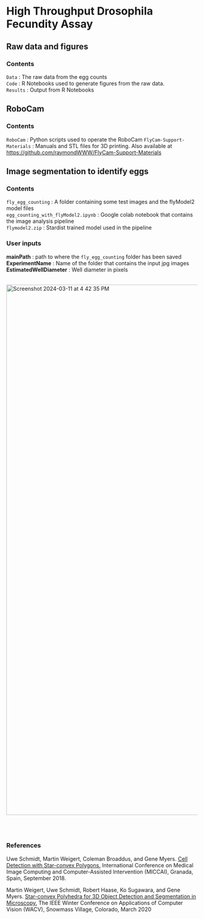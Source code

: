 # High Throughput Drosophila Fecundity Assay

## Raw data and figures
### Contents
`Data` : The raw data from the egg counts <br>
`Code` : R Notebooks used to generate figures from the raw data. <br>
`Results` : Output from R Notebooks <br>

## RoboCam
### Contents
`RoboCam` : Python scripts used to operate the RoboCam
`FlyCam-Support-Materials` : Manuals and STL files for 3D printing. Also available at https://github.com/raymondWWW/FlyCam-Support-Materials

## Image segmentation to identify eggs
### Contents
`fly_egg_counting` : A folder containing some test images and the flyModel2 model files <br>
`egg_counting_with_flyModel2.ipynb` : Google colab notebook that contains the image analysis pipeline <br>
`flymodel2.zip` : Stardist trained model used in the pipeline

### User inputs

**mainPath** : path to where the `fly_egg_counting` folder has been saved <br>
**ExperimentName** : Name of the folder that contains the input jpg images <br>
**EstimatedWellDiameter** : Well diameter in pixels <br><br>

<img width="1398" alt="Screenshot 2024-03-11 at 4 42 35 PM" src="https://github.com/okeashwini/fly_egg_counting/assets/26334605/1055911b-5033-45b1-bbe4-86c1e1226021">

<br><br>
### References <br> 

Uwe Schmidt, Martin Weigert, Coleman Broaddus, and Gene Myers.
[Cell Detection with Star-convex Polygons.](https://arxiv.org/abs/1806.03535)
International Conference on Medical Image Computing and Computer-Assisted Intervention (MICCAI), Granada, Spain, September 2018.

Martin Weigert, Uwe Schmidt, Robert Haase, Ko Sugawara, and Gene Myers.
[Star-convex Polyhedra for 3D Object Detection and Segmentation in Microscopy.](http://openaccess.thecvf.com/content_WACV_2020/papers/Weigert_Star-convex_Polyhedra_for_3D_Object_Detection_and_Segmentation_in_Microscopy_WACV_2020_paper.pdf)
The IEEE Winter Conference on Applications of Computer Vision (WACV), Snowmass Village, Colorado, March 2020

